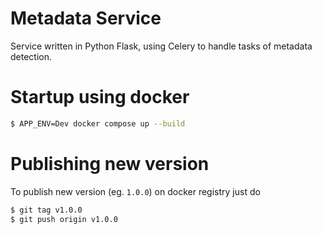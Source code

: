 # Metadata Service

Service written in Python Flask, using Celery to handle tasks of metadata detection.
# Startup using docker 
``` bash
$ APP_ENV=Dev docker compose up --build
```


# Publishing new version
To publish new version (eg. `1.0.0`) on docker registry just do 
``` bash
$ git tag v1.0.0 
$ git push origin v1.0.0
```